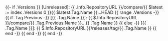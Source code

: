 {{- if .Versions }}
[Unreleased]: {{ .Info.RepositoryURL }}/compare/{{ $latest := index .Versions 0 }}{{ $latest.Tag.Name }}...HEAD
{{ range .Versions -}}
{{ if .Tag.Previous -}}
[{{ .Tag.Name }}]: {{ $.Info.RepositoryURL }}/compare/{{ .Tag.Previous.Name }}...{{ .Tag.Name }}
{{ else -}}
[{{ .Tag.Name }}]: {{ $.Info.RepositoryURL }}/releases/tag/{{ .Tag.Name }}
{{ end -}}
{{ end -}}
{{ end -}}
